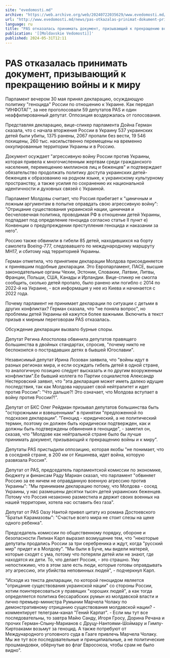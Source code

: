 ```yaml
---
site: "evedomosti.md"
archive: "https://web.archive.org/web/20240722035629/www.evedomosti.md/news/pas-otkazalas-prinimat-dokument-prizyvayushij-k-prekrasheniy"
url: "http://www.evedomosti.md/news/pas-otkazalas-prinimat-dokument-prizyvayushij-k-prekrasheniy"
language: ru
title: "PAS отказалась принимать документ, призывающий к прекращению войны и к миру"
publication: '[[Moldavskie Vedomosti]]'
published: 2024-05-31T12:11
---
```


# PAS отказалась принимать документ, призывающий к прекращению войны и к миру

Парламент вечером 30 мая принял декларацию, осуждающую политику "геноцида" России по отношению к Украине. Как передал "ИНФОТАГ", за нее проголосовали 59 депутатов PAS и один неаффилированный депутат. Оппозиция воздержалась от голосования.

Представляя декларацию, вице-спикер парламента Дойна Герман сказала, что с начала вторжения России в Украину 537 украинских детей были убиты, 1375 ранены, 2067 пропали без вести, 19 546 похищены, 260 тыс. насильственно перемещены на временно оккупированные территории Украины и в Россию.

Документ осуждает "агрессивную войну России против Украины, которая привела к многочисленным жертвам среди гражданского населения, перемещению миллионов лиц и беженцев" и подтверждает обязательство продолжать политику доступа украинских детей-беженцев к образованию на родном языке, к украинскому культурному пространству, а также усилия по сохранению их национальной идентичности и духовных связей с Украиной.

Парламент Молдовы считает, что Россия прибегает к "циничным и ложным аргументам в попытке оправдать свою агрессивную войну": "Отрицание существования украинской нации, циничная и бесчеловечная политика, проводимая РФ в отношении детей Украины, подпадает под определение геноцида согласно статье II пункт e) Конвенции о предупреждении преступления геноцида и наказании за него".

Россию также обвинили в гибели 85 детей, находившихся на борту самолета Boeing-777, следовавшего по международному маршруту MH17, и сбитому над территорией Украины.

Герман отметила, что принятием декларации Молдова присоединяется к принявшим подобные декларации. Это Европарламент, ПАСЕ, высшие законодательные органы Чехии, Эстонии, Словакии, Латвии, Литвы, Франции, Польши, США, Канады и Ирландии. Вице-спикер не смогла сообщить, сколько детей пропало, было ранено или погибло с 2014 по 2022-й на Украине, - вся информация у нее из Киева и начинается с 2022 года.

Почему парламент не принимает декларации по ситуации с детьми в других конфликтах? Герман сказала, что "не поняла вопрос", но проблемы детей Украины ей кажутся более важными. Включить в текст призыв к мирным переговорам PAS отказалась.

Обсуждение декларации вызвало бурные споры.

Депутат Регина Апостолова обвинила депутатов правящего большинства в двойных стандартах, спросив, "почему никто не беспокоился о пострадавших детях в бывшей Югославии".

Независимый депутат Ирина Лозован заявила, что "войны идут в разных регионах мира, и если осуждать гибель детей в одной стране, то аналогичную позицию следует высказать и по другим вооруженным конфликтам".Ее бывший коллега по Партии социалистов Александр Нестеровский заявил, что "эта декларация может иметь далеко идущие последствия, так как Молдова нарушает свой нейтралитет и идет против России": "Что дальше?! Это означает, что Молдова вступает в войну против России?!".

Депутат от БКС Олег Рейдман призывал депутатов большинства быть "осторожными и взвешенными" в принятии "предложенной по подсказке декларации". "Геноцид - юридический, а не политический термин, поэтому он должен быть юридически подтвержден, как и должны быть подтверждены обвинения в геноциде", - заметил он, сказав, что "Молдове как нейтральной стране было бы лучше принимать документ, призывающий к прекращению войны и к миру".

Депутаты PAS пристыдили оппозицию, которая якобы "не понимает, что в соседней стране, в 200 км от Кишинева, идет война, которую развязала Россия".

Депутат от PAS, председатель парламентской комиссии по экономике, бюджету и финансам Раду Мариан сказал, что парламент "обвиняет Россию за ее ничем не оправданную военную агрессию против Украины": "Мы принимаем декларацию потому, что Молдова - сосед Украины, у нас размешены десятки тысяч детей украинских беженцев. Потому что Россия незаконно разместила и держит своих военных на нашей территории, хотела нас оставить без газа".

Депутат от PAS Оазу Нантой привел цитату из романа Достоевского "Братья Карамазовы": "Счастье всего мира не стоит слезы на щеке одного ребенка".

Председатель комиссии по общественному порядку, обороне и безопасности Лилиан Карп выразил возмущение тем, что "некоторые депутаты продались России за три серебреника и ждут, когда "русский мир" придет и в Молдову". "Мы были в Буче, мы видели матерей, которые сходят с ума, потому что потеряли детей или не знают, где находятся их дети. То, что делает Россия, - это страшно. Уму непостижимо, что в этом зале есть люди, которые готовы оправдывать эту агрессию, эти убийства неповинных людей", - подчеркнул Карп.

"Исходя из текста декларации, по которой геноцидом является "отрицание существования украинской нации" со стороны России, хотим поинтересоваться у правящих "хороших людей", а как тогда определяется политика бессарабских румын из молдавской власти и лично премьер-министра Румынии Марчела Чолаку по демонстративному отрицанию существования молдавской нации? - комментирует телеграм-канал "Гений Карпат". - Если мы тут все последовательны, то завтра Майю Санду, Игоря Гросу, Дорина Речана и прочих Герман-Спыну-Марианов с Друцу-Нантоями-Шоймару и Гимпу-Киртоаками возьмут за геноцид. А также потребуют от Международного уголовного суда в Гааге привлечь Марчела Чолаку. Мы же тут все последовательные и принципиальные, а не политические прошмандовки, обёрнутые во флаг Евросоюза, чтобы срам не было видно".